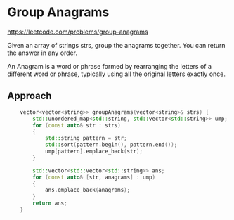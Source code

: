 # Group Anagrams

https://leetcode.com/problems/group-anagrams

Given an array of strings strs, group the anagrams together. You can return the answer in any order.

An Anagram is a word or phrase formed by rearranging the letters of a different word or phrase, typically using all the original letters exactly once.

## Approach 

``` C++
    vector<vector<string>> groupAnagrams(vector<string>& strs) {
        std::unordered_map<std::string, std::vector<std::string>> ump;
        for (const auto& str : strs)
        {
            std::string pattern = str;
            std::sort(pattern.begin(), pattern.end());
            ump[pattern].emplace_back(str);
        }

        std::vector<std::vector<std::string>> ans;
        for (const auto& [str, anagrams] : ump)
        {
            ans.emplace_back(anagrams);
        }
        return ans;
    }
```
